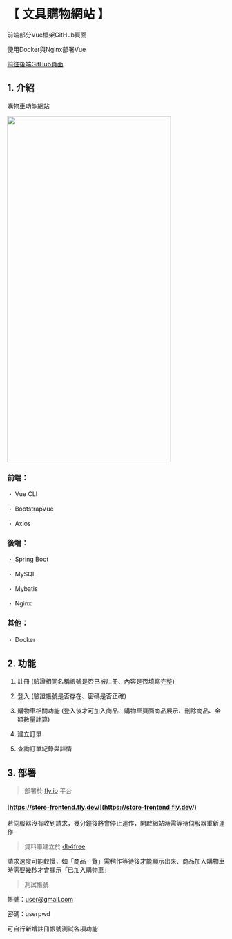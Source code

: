 # 【 文具購物網站 】

前端部分Vue框架GitHub頁面

使用Docker與Nginx部署Vue

[前往後端GitHub頁面](https://github.com/gsbka7/store-backend)

## 1. 介紹

購物車功能網站

<img width="379" height="800" src="https://github.com/teikunsha/store-frontend-main/blob/main/img-readme/store-spring-boot.png?raw=true"/>

### 前端：

・ Vue CLI

・ BootstrapVue

・ Axios

### 後端：

・ Spring Boot

・ MySQL

・ Mybatis

・ Nginx

### 其他：

・ Docker

## 2. 功能

1. 註冊 (驗證相同名稱帳號是否已被註冊、內容是否填寫完整)

2. 登入 (驗證帳號是否存在、密碼是否正確)

3. 購物車相關功能 (登入後才可加入商品、購物車頁面商品展示、刪除商品、金額數量計算)

4. 建立訂單

5. 查詢訂單紀錄與詳情

## 3. 部署

> 部署於 [fly.io](https://fly.io/) 平台

#### [https://store-frontend.fly.dev/](https://store-frontend.fly.dev/)

若伺服器沒有收到請求，幾分鐘後將會停止運作，開啟網站時需等待伺服器重新運作

> 資料庫建立於 [db4free](https://www.db4free.net/)

請求速度可能較慢，如「商品一覽」需稍作等待後才能顯示出來、商品加入購物車時需要幾秒才會顯示「已加入購物車」

> 測試帳號

帳號：user@gmail.com

密碼：userpwd

可自行新增註冊帳號測試各項功能
